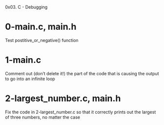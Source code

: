 0x03. C - Debugging

# 0-main.c, main.h
Test postitive_or_negative() function

# 1-main.c
Comment out (don’t delete it!) the part of the code that is causing the output to go into an infinite loop

# 2-largest_number.c, main.h
Fix the code in 2-largest_number.c so that it correctly prints out the largest of three numbers, no matter the case
